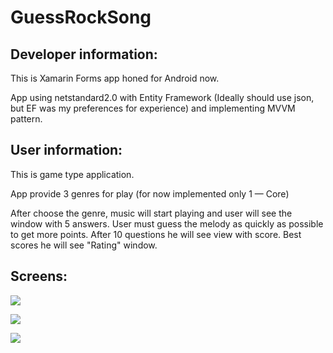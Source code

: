 # GuessRockSong

## Developer information:
This is Xamarin Forms app honed for Android now.

App using netstandard2.0 with Entity Framework (Ideally should use json, but EF was my preferences for experience) and implementing MVVM pattern.

## User information:
This is game type application.

App provide 3 genres for play (for now implemented only 1 — Core)

After choose the genre, music will start playing and user will see the window with 5 answers. User must guess the melody as quickly as possible to get more points. After 10 questions he will see view with score. Best scores he will see "Rating" window.

## Screens:

![](https://cdn1.savepice.ru/uploads/2018/1/9/e7705a286cf70e496bb4bb07785e1bd8-full.jpg)

![](https://cdn1.savepice.ru/uploads/2018/1/9/f3014e3d1b3c58648ac24af52dbeb9d5-full.jpg)

![](https://cdn1.savepice.ru/uploads/2018/1/9/dce1321544609b4bbf3474785213ee20-full.jpg)
